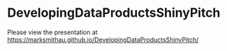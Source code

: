 # DevelopingDataProductsShinyPitch

Please view the presentation at https://marksmithau.github.io/DevelopingDataProductsShinyPitch/
